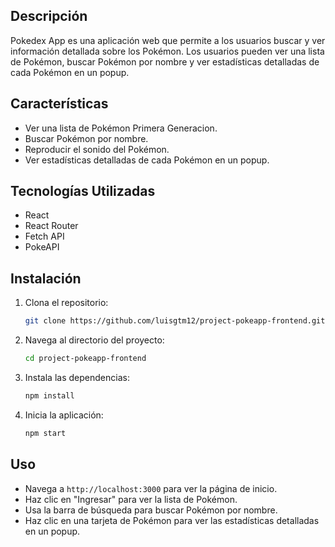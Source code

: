 ## Descripción

Pokedex App es una aplicación web que permite a los usuarios buscar y ver información detallada sobre los Pokémon. Los usuarios pueden ver una lista de Pokémon, buscar Pokémon por nombre y ver estadísticas detalladas de cada Pokémon en un popup.

## Características

- Ver una lista de Pokémon Primera Generacion.
- Buscar Pokémon por nombre.
- Reproducir el sonido del Pokémon.
- Ver estadísticas detalladas de cada Pokémon en un popup.

## Tecnologías Utilizadas

- React
- React Router
- Fetch API
- PokeAPI

## Instalación

1. Clona el repositorio:
    ```bash
    git clone https://github.com/luisgtm12/project-pokeapp-frontend.git
    ```
2. Navega al directorio del proyecto:
    ```bash
    cd project-pokeapp-frontend
    ```
3. Instala las dependencias:
    ```bash
    npm install
    ```
4. Inicia la aplicación:
    ```bash
    npm start
    ```

## Uso

- Navega a `http://localhost:3000` para ver la página de inicio.
- Haz clic en "Ingresar" para ver la lista de Pokémon.
- Usa la barra de búsqueda para buscar Pokémon por nombre.
- Haz clic en una tarjeta de Pokémon para ver las estadísticas detalladas en un popup.